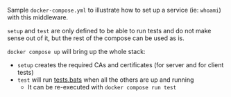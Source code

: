 Sample `docker-compose.yml` to illustrate how to set up a service (ie: `whoami`) with this middleware.

`setup` and `test` are only defined to be able to run tests and do not make sense out of it, but the rest of the compose can be used as is.

`docker compose up` will bring up the whole stack:
* `setup` creates the required CAs and certificates (for server and for client tests)
* `test` will run [tests.bats](tests.bats) when all the others are up and running
    * It can be re-executed with `docker compose run test`
